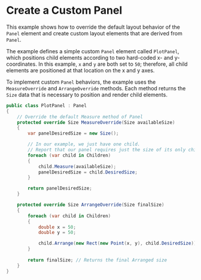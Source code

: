 # Create a Custom Panel

This example shows how to override the default layout behavior of the `Panel` element and create custom layout elements that are derived from `Panel`.

The example defines a simple custom `Panel` element called `PlotPanel`, which positions child elements according to two hard-coded x- and y-coordinates. In this example, `x` and `y` are both set to `50`; therefore, all child elements are positioned at that location on the x and y axes.

To implement custom `Panel` behaviors, the example uses the `MeasureOverride` and `ArrangeOverride` methods. Each method returns the `Size` data that is necessary to position and render child elements.

```csharp
public class PlotPanel : Panel
{
    // Override the default Measure method of Panel
    protected override Size MeasureOverride(Size availableSize)
    {
        var panelDesiredSize = new Size();

        // In our example, we just have one child. 
        // Report that our panel requires just the size of its only child.
        foreach (var child in Children)
        {
            child.Measure(availableSize);
            panelDesiredSize = child.DesiredSize;
        }

        return panelDesiredSize;
    }

    protected override Size ArrangeOverride(Size finalSize)
    {
        foreach (var child in Children)
        {
            double x = 50;
            double y = 50;

            child.Arrange(new Rect(new Point(x, y), child.DesiredSize));
        }
        
        return finalSize; // Returns the final Arranged size
    }
}
```

